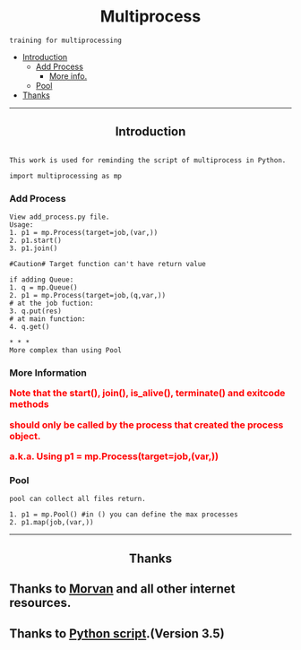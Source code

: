 <h1 align=center>Multiprocess</h1>


```
training for multiprocessing
```
* [Introduction](#overview)
    * [Add Process](#add)
        * [More info.](#ad_more)
    * [Pool](#pool)
* [Thanks](#tkx)

***

<h2 id='overview' align=center> Introduction </h2>

```

This work is used for reminding the script of multiprocess in Python.

import multiprocessing as mp

```

<h3 id='add'>Add Process</h3>

```
View add_process.py file.
Usage:
1. p1 = mp.Process(target=job,(var,))
2. p1.start()
3. p1.join()

#Caution# Target function can't have return value

if adding Queue:
1. q = mp.Queue()
2. p1 = mp.Process(target=job,(q,var,))
# at the job fuction:
3. q.put(res)
# at main function:
4. q.get()

* * *
More complex than using Pool
```
<h3 id='ad_more'>More Information<font color='red'>

Note that the start(), join(), is_alive(), terminate() and exitcode methods

should only be called by the process that created the process object.

a.k.a. Using p1 = mp.Process(target=job,(var,))

</font></h3>

<h3 id='pool'>Pool</h3>

```
pool can collect all files return.

1. p1 = mp.Pool() #in () you can define the max processes
2. p1.map(job,(var,))

```

***
<h2 id="tkx" align=center> Thanks </h2>

## Thanks to [Morvan][1] and all other internet resources.
## Thanks to [Python script][2].(Version 3.5)
[1]:https://morvanzhou.github.io/ "Morvan"
[2]:https://docs.python.org/3.5/library/multiprocessing.html#module-multiprocessing "Python script"